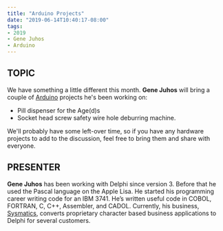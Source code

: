```yaml
---
title: "Arduino Projects"
date: "2019-06-14T10:40:17-08:00"
tags:
- 2019
- Gene Juhos
- Arduino
---
```


## TOPIC ##

We have something a little different this month. **Gene Juhos** will bring a couple of [Arduino](https://www.arduino.cc) projects he's been working on:

- Pill dispenser for the Age(d)s
- Socket head screw safety wire hole deburring machine.

We'll probably have some left-over time, so if you have any hardware projects to add to the discussion, feel free to bring them and share with everyone.

## PRESENTER ##

**Gene Juhos** has been working with Delphi since version 3. Before that he used the Pascal language on the Apple Lisa. He started his programming career writing code for an IBM 3741. He’s written useful code in COBOL, FORTRAN, C, C++, Assembler, and CADOL. Currently, his business, [Sysmatics](https://sysmatics.com), converts proprietary character based business applications to Delphi for several customers.